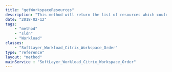 ```yaml
---
title: "getWorkspaceResources"
description: "This method will return the list of resources which could be cancelled using cancelWorkspaceResources "
date: "2018-02-12"
tags:
    - "method"
    - "sldn"
    - "Workload"
classes:
    - "SoftLayer_Workload_Citrix_Workspace_Order"
type: "reference"
layout: "method"
mainService : "SoftLayer_Workload_Citrix_Workspace_Order"
---
```

